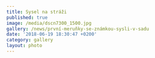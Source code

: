 ```yaml
---
title: Sysel na stráži
published: true
image: /media/dscn7300_1500.jpg
gallery: /news/první-meruňky-se-známkou-sysli-v-sadu
date: '2018-06-19 18:30:47 +0200'
category: gallery
layout: photo
---
```


